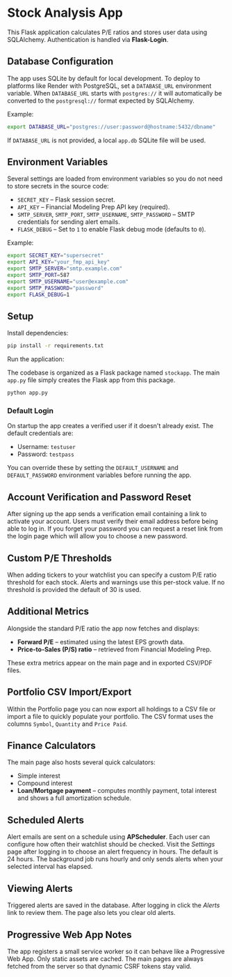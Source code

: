 # Stock Analysis App

This Flask application calculates P/E ratios and stores user data using SQLAlchemy. Authentication is handled via **Flask-Login**.

## Database Configuration

The app uses SQLite by default for local development. To deploy to platforms like Render with PostgreSQL, set a `DATABASE_URL` environment variable. When `DATABASE_URL` starts with `postgres://` it will automatically be converted to the `postgresql://` format expected by SQLAlchemy.

Example:

```bash
export DATABASE_URL="postgres://user:password@hostname:5432/dbname"
```

If `DATABASE_URL` is not provided, a local `app.db` SQLite file will be used.

## Environment Variables

Several settings are loaded from environment variables so you do not need to
store secrets in the source code:

* `SECRET_KEY` &ndash; Flask session secret.
* `API_KEY` &ndash; Financial Modeling Prep API key (required).
* `SMTP_SERVER`, `SMTP_PORT`, `SMTP_USERNAME`, `SMTP_PASSWORD` &ndash; SMTP
  credentials for sending alert emails.
* `FLASK_DEBUG` &ndash; Set to `1` to enable Flask debug mode (defaults to `0`).

Example:

```bash
export SECRET_KEY="supersecret"
export API_KEY="your_fmp_api_key"
export SMTP_SERVER="smtp.example.com"
export SMTP_PORT=587
export SMTP_USERNAME="user@example.com"
export SMTP_PASSWORD="password"
export FLASK_DEBUG=1
```

## Setup

Install dependencies:

```bash
pip install -r requirements.txt
```

Run the application:

The codebase is organized as a Flask package named `stockapp`. The main `app.py` file simply creates the Flask app from this package.


```bash
python app.py
```

### Default Login

On startup the app creates a verified user if it doesn't already exist. The
default credentials are:

* Username: `testuser`
* Password: `testpass`

You can override these by setting the `DEFAULT_USERNAME` and `DEFAULT_PASSWORD`
environment variables before running the app.

## Account Verification and Password Reset

After signing up the app sends a verification email containing a link to
activate your account. Users must verify their email address before being able
to log in. If you forget your password you can request a reset link from the
login page which will allow you to choose a new password.

## Custom P/E Thresholds

When adding tickers to your watchlist you can specify a custom P/E ratio
threshold for each stock. Alerts and warnings use this per-stock value. If no
threshold is provided the default of 30 is used.

## Additional Metrics

Alongside the standard P/E ratio the app now fetches and displays:

* **Forward P/E** – estimated using the latest EPS growth data.
* **Price-to-Sales (P/S) ratio** – retrieved from Financial Modeling Prep.

These extra metrics appear on the main page and in exported CSV/PDF files.

## Portfolio CSV Import/Export

Within the Portfolio page you can now export all holdings to a CSV file or
import a file to quickly populate your portfolio. The CSV format uses the
columns `Symbol`, `Quantity` and `Price Paid`.

## Finance Calculators

The main page also hosts several quick calculators:

* Simple interest
* Compound interest
* **Loan/Mortgage payment** – computes monthly payment, total interest and shows a full amortization schedule.

## Scheduled Alerts

Alert emails are sent on a schedule using **APScheduler**. Each user can
configure how often their watchlist should be checked. Visit the *Settings*
page after logging in to choose an alert frequency in hours. The default is 24
hours. The background job runs hourly and only sends alerts when your selected
interval has elapsed.

## Viewing Alerts

Triggered alerts are saved in the database. After logging in click the *Alerts* link to review them. The page also lets you clear old alerts.

## Progressive Web App Notes

The app registers a small service worker so it can behave like a Progressive
Web App. Only static assets are cached. The main pages are always fetched from
the server so that dynamic CSRF tokens stay valid.

